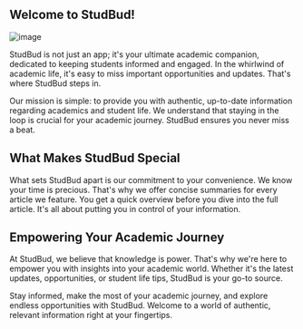 ## Welcome to StudBud!
![image](https://github.com/Dheerajjha451/Hackathon/assets/92802892/32240425-6589-4636-8c48-bc983f0f80d9)

StudBud is not just an app; it's your ultimate academic companion, dedicated to keeping students informed and engaged. In the whirlwind of academic life, it's easy to miss important opportunities and updates. That's where StudBud steps in.

Our mission is simple: to provide you with authentic, up-to-date information regarding academics and student life. We understand that staying in the loop is crucial for your academic journey. StudBud ensures you never miss a beat.

## What Makes StudBud Special

What sets StudBud apart is our commitment to your convenience. We know your time is precious. That's why we offer concise summaries for every article we feature. You get a quick overview before you dive into the full article. It's all about putting you in control of your information.

## Empowering Your Academic Journey

At StudBud, we believe that knowledge is power. That's why we're here to empower you with insights into your academic world. Whether it's the latest updates, opportunities, or student life tips, StudBud is your go-to source.

Stay informed, make the most of your academic journey, and explore endless opportunities with StudBud. Welcome to a world of authentic, relevant information right at your fingertips.
